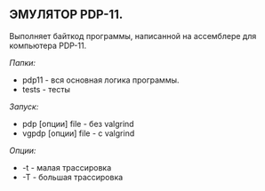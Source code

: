 ## ЭМУЛЯТОР PDP-11.

Выполняет байткод программы, написанной на ассемблере для компьютера PDP-11.

*Папки:*
- pdp11 - вся основная логика программы.
- tests - тесты



*Запуск:*
- pdp [опции] file - без valgrind
- vgpdp [опции] file - c valgrind




*Опции:*
- -t  - малая трассировка
- -T  - большая трассировка
